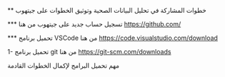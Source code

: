 ** خطوات المشاركة في  تحليل البيانات الصحية وتوثيق الخطوات على جيتهوب


*** تسجيل حساب جديد على جيتهوب
من هنا  https://github.com/


*** تحميل برنامج VSCode 
من هنا https://code.visualstudio.com/download 

1- تحميل برنامج git 
من هنا https://git-scm.com/downloads




مهم تحميل البرامج لإكمال الخطوات القادمة
